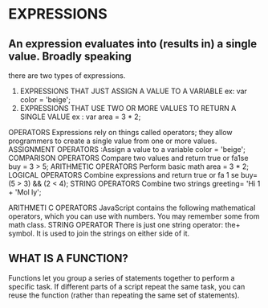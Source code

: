 # EXPRESSIONS
## An expression evaluates into (results in) a single value. Broadly speaking
there are two types of expressions. 
1. EXPRESSIONS THAT JUST ASSIGN A
VALUE TO A VARIABLE ex: var color = 'beige'; 
2. EXPRESSIONS THAT USE TWO OR
MORE VALUES TO RETURN A
SINGLE VALUE ex : var area = 3 * 2; 

OPERATORS
Expressions rely on things called operators; they allow programmers to
create a single value from one or more values. 
ASSIGNMENT OPERATORS :Assign a value to a variable
color = 'beige'; 
COMPARISON OPERATORS
Compare two values and return true or fa1se
buy = 3 > 5; 
ARITHMETIC OPERATORS Perform basic math
area = 3 * 2; 
LOGICAL OPERATORS Combine expressions and return true or fa 1 se
buy= (5 > 3) && (2 < 4); 
STRING OPERATORS Combine two strings
greeting= 'Hi 1 + 'Mol ly'; 

ARITHMETI C OPERATORS
JavaScript contains the following mathematical
operators, which you can use with numbers.
You may remember some from math class. 
STRING OPERATOR
There is just one string operator: the+ symbol.
It is used to join the strings on either side of it. 
## WHAT IS A FUNCTION?
Functions let you group a series of statements together to perform a
specific task. If different parts of a script repeat the same task, you can
reuse the function (rather than repeating the same set of statements). 

